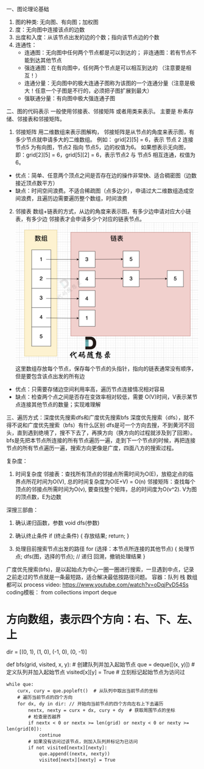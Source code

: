 一、图论理论基础
1. 图的种类: 无向图、有向图；加权图
2. 度：无向图中连接该点的边数
3. 出度和入度：从该节点出发的边的个数；指向该节点边的个数
4. 连通性：
   - 连通图：无向图中任何两个节点都是可以到达的； 非连通图：若有节点不能到达其他节点
   - 强连通图：在有向图中，任何两个节点是可以相互到达的 （注意要是相互！）
   - 连通分量：无向图中的极大连通子图称为该图的一个连通分量（注意是极大！任意一个子图是不行的，必须把子图扩展到最大）
   - 强联通分量：有向图中极大强连通子图

二、图的代码表示
一般使用邻接表、邻接矩阵 或者用类来表示。
主要是 朴素存储、邻接表和邻接矩阵。
1. 邻接矩阵
    用二维数组来表示图解构， 邻接矩阵是从节点的角度来表示图，有多少节点就申请多大的二维数组。
    例如： grid[2][5] = 6，表示 节点 2 连接 节点5 为有向图，节点2 指向 节点5，边的权值为6。
    如果想表示无向图，即：grid[2][5] = 6，grid[5][2] = 6，表示节点2 与 节点5 相互连通，权值为6。
 - 优点：简单、任意两个顶点之间是否存在边的操作非常快、适合稠密图（边数接近顶点数平方）
 - 缺点：时间空间浪费。不适合稀疏图（点多边少），申请过大二维数组造成空间浪费，且遍历边需要遍历整个数组，时间浪费

2. 邻接表 
    数组+链表的方式，从边的角度来表示图，有多少边申请对应大小链表，有多少边 邻接表才会申请多少个对应的链表节点。
    ![alt text](image.png) 这里数组存放每个节点，保存每个节点的头指针，指向的链表通常没有顺序，但是要包含该点出发的所有边
 - 优点：只需要存储边空间利用率高，遍历节点连接情况相对容易 
 - 缺点：检查两个点之间是否存在变效率相对较低，需要 O(V)时间，V表示某节点连接其他节点的数量；实现难理解


三、遍历方式：深度优先搜索dfs和广度优先搜索bfs
深度优先搜索（dfs），就不得不说和广度优先搜索（bfs）有什么区别
dfs是可一个方向去搜，不到黄河不回头，直到遇到绝境了，搜不下去了，再换方向（换方向的过程就涉及到了回溯）。
bfs是先把本节点所连接的所有节点遍历一遍，走到下一个节点的时候，再把连接节点的所有节点遍历一遍，搜索方向更像是广度，四面八方的搜索过程。

复杂度：
1. 时间复杂度
邻接表：查找所有顶点的邻接点所需时间为O(E)，放稳定点的临界点所花时间为O(V), 总的时间复杂度为O(E+V) = O(n)
邻接矩阵：查找每个顶点的邻接点所需时间为O(v), 要查找整个矩阵，总的时间度为O(v^2).
V为图的顶点数，E为边数

深搜三部曲：
1. 确认递归函数，参数
void dfs(参数)

2. 确认终止条件
if (终止条件) {
    存放结果;
    return;
}

3. 处理目前搜索节点出发的路径
for (选择：本节点所连接的其他节点) {
    处理节点;
    dfs(图，选择的节点); // 递归
    回溯，撤销处理结果
}

广度优先搜索(bfs)，是以起始点为中心一圈一圈进行搜索，一旦遇到中点，记录之前走过的节点就是一条最短路，适合解决最低按路径问题。
容器：队列 栈 数组 都可以
process video: https://www.youtube.com/watch?v=oDqjPvD54Ss
coding模板：
from collections import deque

# 方向数组，表示四个方向：右、下、左、上
dir = [(0, 1), (1, 0), (-1, 0), (0, -1)]

def bfs(grid, visited, x, y):
    # 创建队列并加入起始节点
    que = deque([(x, y)])  #定义队列并加入起始节点
    visited[x][y] = True  # 立刻标记起始节点为访问过
    
    while que:
        curx, cury = que.popleft()  # 从队列中取出当前节点的坐标
        # 遍历当前节点的四个方向
        for dx, dy in dir: // 开始向当前节点的四个方向左右上下去遍历
            nextx, nexty = curx + dx, cury + dy  # 获取周围节点的坐标
            # 检查是否越界
            if nextx < 0 or nextx >= len(grid) or nexty < 0 or nexty >= len(grid[0]):
                continue
            # 如果没有访问过该节点，则加入队列并标记为已访问
            if not visited[nextx][nexty]:
                que.append((nextx, nexty))
                visited[nextx][nexty] = True
